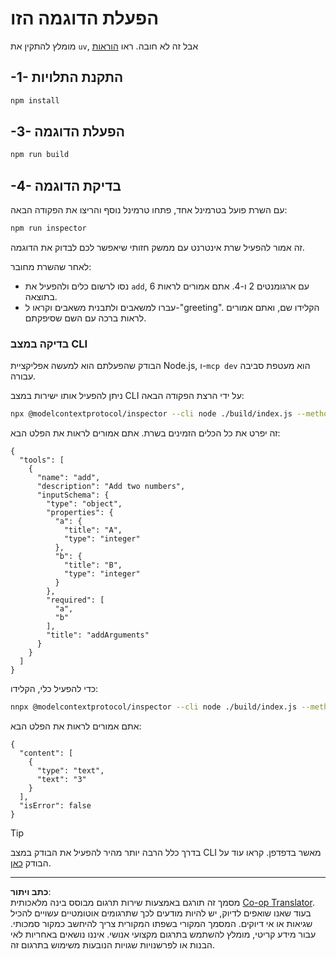 <!--
CO_OP_TRANSLATOR_METADATA:
{
  "original_hash": "6ebbb78b04c9b1f6c2367c713524fc95",
  "translation_date": "2025-09-03T16:12:22+00:00",
  "source_file": "03-GettingStarted/01-first-server/solution/typescript/README.md",
  "language_code": "he"
}
-->
# הפעלת הדוגמה הזו

מומלץ להתקין את `uv`, אבל זה לא חובה. ראו [הוראות](https://docs.astral.sh/uv/#highlights)

## -1- התקנת התלויות

```bash
npm install
```

## -3- הפעלת הדוגמה

```bash
npm run build
```

## -4- בדיקת הדוגמה

עם השרת פועל בטרמינל אחד, פתחו טרמינל נוסף והריצו את הפקודה הבאה:

```bash
npm run inspector
```

זה אמור להפעיל שרת אינטרנט עם ממשק חזותי שיאפשר לכם לבדוק את הדוגמה.

לאחר שהשרת מחובר:

- נסו לרשום כלים ולהפעיל את `add`, עם ארגומנטים 2 ו-4. אתם אמורים לראות 6 בתוצאה.
- עברו למשאבים ולתבנית משאבים וקראו ל-"greeting". הקלידו שם, ואתם אמורים לראות ברכה עם השם שסיפקתם.

### בדיקה במצב CLI

הבודק שהפעלתם הוא למעשה אפליקציית Node.js, ו-`mcp dev` הוא מעטפת סביבה עבורה.

ניתן להפעיל אותו ישירות במצב CLI על ידי הרצת הפקודה הבאה:

```bash
npx @modelcontextprotocol/inspector --cli node ./build/index.js --method tools/list
```

זה יפרט את כל הכלים הזמינים בשרת. אתם אמורים לראות את הפלט הבא:

```text
{
  "tools": [
    {
      "name": "add",
      "description": "Add two numbers",
      "inputSchema": {
        "type": "object",
        "properties": {
          "a": {
            "title": "A",
            "type": "integer"
          },
          "b": {
            "title": "B",
            "type": "integer"
          }
        },
        "required": [
          "a",
          "b"
        ],
        "title": "addArguments"
      }
    }
  ]
}
```

כדי להפעיל כלי, הקלידו:

```bash
nnpx @modelcontextprotocol/inspector --cli node ./build/index.js --method tools/call --tool-name add --tool-arg a=1 --tool-arg b=2
```

אתם אמורים לראות את הפלט הבא:

```text
{
  "content": [
    {
      "type": "text",
      "text": "3"
    }
  ],
  "isError": false
}
```

> [!TIP]
> בדרך כלל הרבה יותר מהיר להפעיל את הבודק במצב CLI מאשר בדפדפן.
> קראו עוד על הבודק [כאן](https://github.com/modelcontextprotocol/inspector).

---

**כתב ויתור**:  
מסמך זה תורגם באמצעות שירות תרגום מבוסס בינה מלאכותית [Co-op Translator](https://github.com/Azure/co-op-translator). בעוד שאנו שואפים לדיוק, יש להיות מודעים לכך שתרגומים אוטומטיים עשויים להכיל שגיאות או אי דיוקים. המסמך המקורי בשפתו המקורית צריך להיחשב כמקור סמכותי. עבור מידע קריטי, מומלץ להשתמש בתרגום מקצועי אנושי. איננו נושאים באחריות לאי הבנות או לפרשנויות שגויות הנובעות משימוש בתרגום זה.